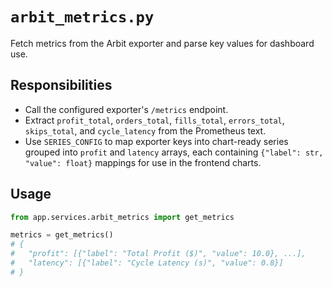 # `arbit_metrics.py`

Fetch metrics from the Arbit exporter and parse key values for dashboard use.

## Responsibilities

- Call the configured exporter's `/metrics` endpoint.
- Extract `profit_total`, `orders_total`, `fills_total`, `errors_total`, `skips_total`, and `cycle_latency` from the Prometheus text.
- Use `SERIES_CONFIG` to map exporter keys into chart-ready series grouped into
  `profit` and `latency` arrays, each containing `{"label": str, "value":
float}` mappings for use in the frontend charts.

## Usage

```python
from app.services.arbit_metrics import get_metrics

metrics = get_metrics()
# {
#   "profit": [{"label": "Total Profit ($)", "value": 10.0}, ...],
#   "latency": [{"label": "Cycle Latency (s)", "value": 0.8}]
# }
```

